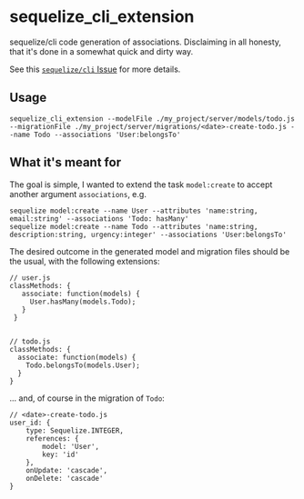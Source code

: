 # sequelize_cli_extension

sequelize/cli code generation of associations. Disclaiming in all honesty, that it's done in a somewhat quick and dirty way.

See this [`sequelize/cli` Issue](https://github.com/sequelize/cli/issues/435) for more details.

## Usage

    sequelize_cli_extension --modelFile ./my_project/server/models/todo.js --migrationFile ./my_project/server/migrations/<date>-create-todo.js --name Todo --associations 'User:belongsTo'

## What it's meant for

The goal is simple, I wanted to extend the task `model:create`  to accept another argument `associations`, e.g. 
    
    sequelize model:create --name User --attributes 'name:string, email:string' --associations 'Todo: hasMany'
    sequelize model:create --name Todo --attributes 'name:string, description:string, urgency:integer' --associations 'User:belongsTo'

The desired outcome in the generated model and migration files should be the usual, with the following extensions:

    // user.js
    classMethods: {
       associate: function(models) {
         User.hasMany(models.Todo);
       }
     }


    // todo.js
    classMethods: {
      associate: function(models) {
        Todo.belongsTo(models.User);
      }
    }

... and, of course in the migration of `Todo`:

    // <date>-create-todo.js
    user_id: {
        type: Sequelize.INTEGER,
        references: {
            model: 'User',
            key: 'id'
        },
        onUpdate: 'cascade',
        onDelete: 'cascade'
    }
